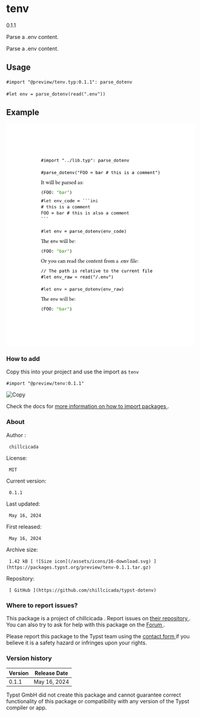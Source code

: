 #  tenv

0.1.1

Parse a .env content.

Parse a .env content.

##  Usage

    
    
    #import "@preview/tenv.typ:0.1.1": parse_dotenv
    
    #let env = parse_dotenv(read(".env"))
    

##  Example

![Example](https://github.com/typst/packages/raw/main/packages/preview/tenv/0.1.1/example.png)

###  How to add

Copy this into your project and use the import as  ` tenv `

    
    
    #import "@preview/tenv:0.1.1"

![Copy](/assets/icons/16-copy.svg)

Check the docs for  [ more information on how to import packages
](https://typst.app/docs/reference/scripting/#packages) .

###  About

Author  :

     chillcicada 
License:

     MIT 
Current version:

     0.1.1 
Last updated:

     May 16, 2024 
First released:

     May 16, 2024 
Archive size:

     1.42 kB [ ![Size icon](/assets/icons/16-download.svg) ](https://packages.typst.org/preview/tenv-0.1.1.tar.gz)
Repository:

     [ GitHub ](https://github.com/chillcicada/typst-dotenv)

###  Where to report issues?

This  package  is a project of  chillcicada  .  Report issues on  [ their
repository ](https://github.com/chillcicada/typst-dotenv) .  You can also try
to ask for help with this  package  on the  [ Forum ](https://forum.typst.app)
.

Please report this  package  to the Typst team using the  [ contact form
](https://typst.app/contact) if you believe it is a safety hazard or infringes
upon your rights.

###  Version history

Version  |  Release Date   
---|---  
0.1.1  |  May 16, 2024   
  
Typst GmbH did not create this  package  and cannot guarantee correct
functionality of this  package  or compatibility with any version of the Typst
compiler or app.

